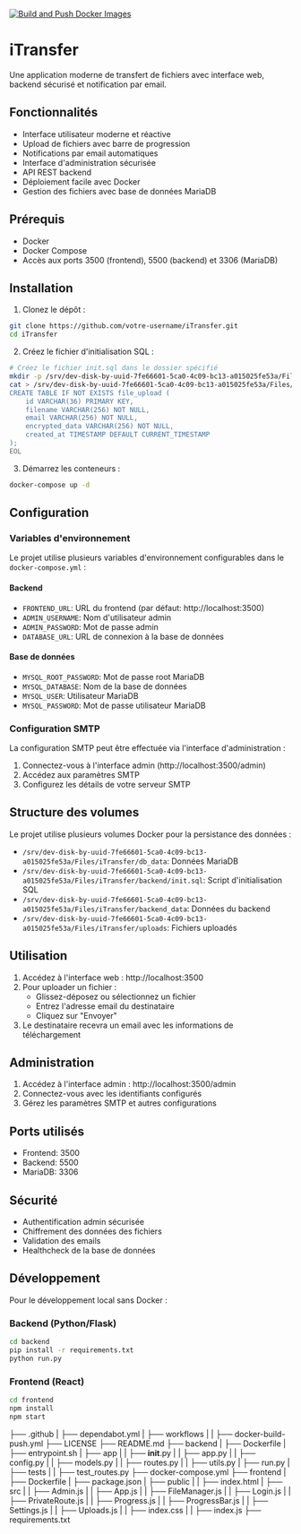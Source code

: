 [![Build and Push Docker Images](https://github.com/tiritibambix/iTransfer/actions/workflows/docker-build-push.yml/badge.svg)](https://github.com/tiritibambix/iTransfer_1minAI/actions/workflows/docker-build-push.yml)

# iTransfer

Une application moderne de transfert de fichiers avec interface web, backend sécurisé et notification par email.

## Fonctionnalités

- Interface utilisateur moderne et réactive
- Upload de fichiers avec barre de progression
- Notifications par email automatiques
- Interface d'administration sécurisée
- API REST backend
- Déploiement facile avec Docker
- Gestion des fichiers avec base de données MariaDB

## Prérequis

- Docker
- Docker Compose
- Accès aux ports 3500 (frontend), 5500 (backend) et 3306 (MariaDB)

## Installation

1. Clonez le dépôt :
```bash
git clone https://github.com/votre-username/iTransfer.git
cd iTransfer
```

2. Créez le fichier d'initialisation SQL :
```bash
# Créez le fichier init.sql dans le dossier spécifié
mkdir -p /srv/dev-disk-by-uuid-7fe66601-5ca0-4c09-bc13-a015025fe53a/Files/iTransfer/backend/
cat > /srv/dev-disk-by-uuid-7fe66601-5ca0-4c09-bc13-a015025fe53a/Files/iTransfer/backend/init.sql << EOL
CREATE TABLE IF NOT EXISTS file_upload (
    id VARCHAR(36) PRIMARY KEY,
    filename VARCHAR(256) NOT NULL,
    email VARCHAR(256) NOT NULL,
    encrypted_data VARCHAR(256) NOT NULL,
    created_at TIMESTAMP DEFAULT CURRENT_TIMESTAMP
);
EOL
```

3. Démarrez les conteneurs :
```bash
docker-compose up -d
```

## Configuration

### Variables d'environnement

Le projet utilise plusieurs variables d'environnement configurables dans le `docker-compose.yml` :

#### Backend
- `FRONTEND_URL`: URL du frontend (par défaut: http://localhost:3500)
- `ADMIN_USERNAME`: Nom d'utilisateur admin
- `ADMIN_PASSWORD`: Mot de passe admin
- `DATABASE_URL`: URL de connexion à la base de données

#### Base de données
- `MYSQL_ROOT_PASSWORD`: Mot de passe root MariaDB
- `MYSQL_DATABASE`: Nom de la base de données
- `MYSQL_USER`: Utilisateur MariaDB
- `MYSQL_PASSWORD`: Mot de passe utilisateur MariaDB

### Configuration SMTP

La configuration SMTP peut être effectuée via l'interface d'administration :
1. Connectez-vous à l'interface admin (http://localhost:3500/admin)
2. Accédez aux paramètres SMTP
3. Configurez les détails de votre serveur SMTP

## Structure des volumes

Le projet utilise plusieurs volumes Docker pour la persistance des données :

- `/srv/dev-disk-by-uuid-7fe66601-5ca0-4c09-bc13-a015025fe53a/Files/iTransfer/db_data`: Données MariaDB
- `/srv/dev-disk-by-uuid-7fe66601-5ca0-4c09-bc13-a015025fe53a/Files/iTransfer/backend/init.sql`: Script d'initialisation SQL
- `/srv/dev-disk-by-uuid-7fe66601-5ca0-4c09-bc13-a015025fe53a/Files/iTransfer/backend_data`: Données du backend
- `/srv/dev-disk-by-uuid-7fe66601-5ca0-4c09-bc13-a015025fe53a/Files/iTransfer/uploads`: Fichiers uploadés

## Utilisation

1. Accédez à l'interface web : http://localhost:3500
2. Pour uploader un fichier :
   - Glissez-déposez ou sélectionnez un fichier
   - Entrez l'adresse email du destinataire
   - Cliquez sur "Envoyer"
3. Le destinataire recevra un email avec les informations de téléchargement

## Administration

1. Accédez à l'interface admin : http://localhost:3500/admin
2. Connectez-vous avec les identifiants configurés
3. Gérez les paramètres SMTP et autres configurations

## Ports utilisés

- Frontend: 3500
- Backend: 5500
- MariaDB: 3306

## Sécurité

- Authentification admin sécurisée
- Chiffrement des données des fichiers
- Validation des emails
- Healthcheck de la base de données

## Développement

Pour le développement local sans Docker :

### Backend (Python/Flask)
```bash
cd backend
pip install -r requirements.txt
python run.py
```

### Frontend (React)
```bash
cd frontend
npm install
npm start
```

├── .github
|      ├── dependabot.yml
|      ├── workflows
|      |      ├── docker-build-push.yml
├── LICENSE
├── README.md
├── backend
|      ├── Dockerfile
|      ├── entrypoint.sh
|      ├── app
|      |      ├── __init__.py
|      |      ├── app.py
|      |      ├── config.py
|      |      ├── models.py
|      |      ├── routes.py
|      |      ├── utils.py
|      ├── run.py
|      ├── tests
|      |      ├── test_routes.py
├── docker-compose.yml
├── frontend
|      ├── Dockerfile
|      ├── package.json
|      ├── public
|      |      ├── index.html
|      ├── src
|      |      ├── Admin.js
|      |      ├── App.js
|      |      ├── FileManager.js
|      |      ├── Login.js
|      |      ├── PrivateRoute.js
|      |      ├── Progress.js
|      |      ├── ProgressBar.js
|      |      ├── Settings.js
|      |      ├── Uploads.js
|      |      ├── index.css
|      |      ├── index.js
├── requirements.txt
